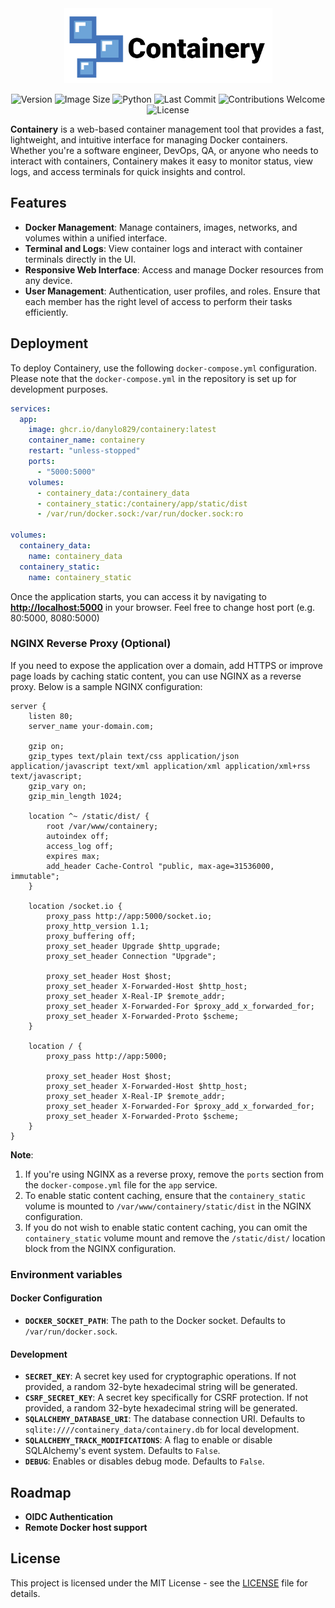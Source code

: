 <div align="center">

  <picture>
    <source media="(prefers-color-scheme: dark)" srcset="src/app/static/images/Containery-white.png">
    <img alt="Containery Logo" src="src/app/static/images/Containery-black.png" height="120">
  </picture>

  ![Version](https://img.shields.io/github/v/tag/danylo829/containery?label=version)
  ![Image Size](https://ghcr-badge.egpl.dev/danylo829/containery/size)
  ![Python](https://img.shields.io/badge/python-3.12-blue)
  ![Last Commit](https://img.shields.io/github/last-commit/danylo829/containery)
  ![Contributions Welcome](https://img.shields.io/badge/contributions-welcome-brightgreen.svg)
  ![License](https://img.shields.io/github/license/danylo829/containery)

</div>

**Containery** is a web-based container management tool that provides a fast, lightweight, and intuitive interface for managing Docker containers. Whether you're a software engineer, DevOps, QA, or anyone who needs to interact with containers, Containery makes it easy to monitor status, view logs, and access terminals for quick insights and control.

## Features
- **Docker Management**: Manage containers, images, networks, and volumes within a unified interface.
- **Terminal and Logs**: View container logs and interact with container terminals directly in the UI.
- **Responsive Web Interface**: Access and manage Docker resources from any device.
- **User Management**: Authentication, user profiles, and roles. Ensure that each member has the right level of access to perform their tasks efficiently.

## Deployment
To deploy Containery, use the following `docker-compose.yml` configuration. Please note that the `docker-compose.yml` in the repository is set up for development purposes.

```yaml
services:
  app:
    image: ghcr.io/danylo829/containery:latest
    container_name: containery
    restart: "unless-stopped"
    ports:
      - "5000:5000"
    volumes:
      - containery_data:/containery_data
      - containery_static:/containery/app/static/dist
      - /var/run/docker.sock:/var/run/docker.sock:ro

volumes:
  containery_data:
    name: containery_data
  containery_static:
    name: containery_static
```

Once the application starts, you can access it by navigating to **[http://localhost:5000](http://localhost:5000)** in your browser. Feel free to change host port (e.g. 80:5000, 8080:5000)

### NGINX Reverse Proxy (Optional)
If you need to expose the application over a domain, add HTTPS or improve page loads by caching static content, you can use NGINX as a reverse proxy. Below is a sample NGINX configuration:

```nginx
server {
    listen 80;
    server_name your-domain.com;

    gzip on;
    gzip_types text/plain text/css application/json application/javascript text/xml application/xml application/xml+rss text/javascript;
    gzip_vary on;
    gzip_min_length 1024;

    location ^~ /static/dist/ {
        root /var/www/containery;
        autoindex off;
        access_log off;
        expires max;
        add_header Cache-Control "public, max-age=31536000, immutable";
    }

    location /socket.io {
        proxy_pass http://app:5000/socket.io;
        proxy_http_version 1.1;
        proxy_buffering off;
        proxy_set_header Upgrade $http_upgrade;
        proxy_set_header Connection "Upgrade";

        proxy_set_header Host $host;
        proxy_set_header X-Forwarded-Host $http_host;
        proxy_set_header X-Real-IP $remote_addr;
        proxy_set_header X-Forwarded-For $proxy_add_x_forwarded_for;
        proxy_set_header X-Forwarded-Proto $scheme;
    }

    location / {
        proxy_pass http://app:5000;

        proxy_set_header Host $host;
        proxy_set_header X-Forwarded-Host $http_host;
        proxy_set_header X-Real-IP $remote_addr;
        proxy_set_header X-Forwarded-For $proxy_add_x_forwarded_for;
        proxy_set_header X-Forwarded-Proto $scheme;
    }
}
```

**Note**:  
1. If you're using NGINX as a reverse proxy, remove the `ports` section from the `docker-compose.yml` file for the `app` service.  
2. To enable static content caching, ensure that the `containery_static` volume is mounted to `/var/www/containery/static/dist` in the NGINX configuration. 
3. If you do not wish to enable static content caching, you can omit the `containery_static` volume mount and remove the `/static/dist/` location block from the NGINX configuration.

### Environment variables

#### Docker Configuration
- **`DOCKER_SOCKET_PATH`**: The path to the Docker socket. Defaults to `/var/run/docker.sock`.

#### Development
- **`SECRET_KEY`**: A secret key used for cryptographic operations. If not provided, a random 32-byte hexadecimal string will be generated.
- **`CSRF_SECRET_KEY`**: A secret key specifically for CSRF protection. If not provided, a random 32-byte hexadecimal string will be generated.
- **`SQLALCHEMY_DATABASE_URI`**: The database connection URI. Defaults to `sqlite:////containery_data/containery.db` for local development.
- **`SQLALCHEMY_TRACK_MODIFICATIONS`**: A flag to enable or disable SQLAlchemy's event system. Defaults to `False`.
- **`DEBUG`**: Enables or disables debug mode. Defaults to `False`.

## Roadmap
- **OIDC Authentication**
- **Remote Docker host support**

## License
This project is licensed under the MIT License - see the [LICENSE](LICENSE) file for details.
